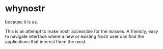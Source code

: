 # whynostr
because it is us.

This is an attempt to make nostr accessible for the masses. A friendly, easy to navigate interface where a new or existing Nostr user can find the applications that interest them the most.
